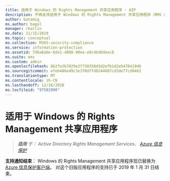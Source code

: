 ```yaml
---
title: 适用于 Windows 的 Rights Management 共享应用程序 - AIP
description: 不再支持适用于 Windows 的 Rights Management 共享应用程序（RMS 共享应用）。
author: batamig
ms.author: bagol
manager: rkarlin
ms.date: 11/15/2019
ms.topic: conceptual
ms.collection: M365-security-compliance
ms.service: information-protection
ms.assetid: 7d8a8abe-6de1-4088-90ee-e0c4bd6deec8
ms.suite: ems
ms.custom: admin
ms.openlocfilehash: 8b2fe2b7029e2f730358d3d2efb1d2e5478419d6
ms.sourcegitcommit: efeb486e49c3e370d7fd8244687cd3de77cd8462
ms.translationtype: MT
ms.contentlocale: zh-CN
ms.lasthandoff: 12/16/2020
ms.locfileid: "97582990"
---
```

# <a name="rights-management-sharing-application-for-windows"></a>适用于 Windows 的 Rights Management 共享应用程序

>***适用** 于： Active Directory Rights Management Services、 [Azure 信息保护](https://azure.microsoft.com/pricing/details/information-protection)*

**支持通知结束**： Windows 的 Rights Management 共享应用程序现已替换为 [Azure 信息保护客户端](aip-client.md)。 对这个旧版应用程序的支持已于 2019 年 1 月 31 日结束。
